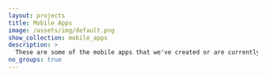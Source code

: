 ```yaml
---
layout: projects
title: Mobile Apps
image: /assets/img/default.png
show_collection: mobile_apps
description: >
  These are some of the mobile apps that we've created or are currently working on.
no_groups: true
---
```

